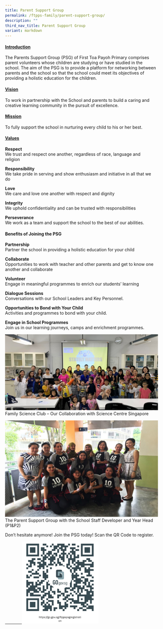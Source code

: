 ```yaml
---
title: Parent Support Group
permalink: /ftpps-family/parent-support-group/
description: ""
third_nav_title: Parent Support Group
variant: markdown
---
```

<h4><u>Introduction</u></h4>

The Parents Support Group (PSG) of First Toa Payoh Primary comprises parent volunteers whose children are studying or have studied in the school. The aim of the PSG is to provide a platform for networking between parents and the school so that the school could meet its objectives of providing a holistic education for the children.

<h4><u>Vision</u></h4>

To work in partnership with the School and parents to build a caring and creative learning community in the pursuit of excellence.  

<h4><u>Mission</u></h4>

To fully support the school in nurturing every child to his or her best.

<h4><u>Values</u></h4>

**Respect**
<br>
We trust and respect one another, regardless of race, language and religion&nbsp;&nbsp; &nbsp;

**Responsibility**
<br>
We take pride in serving and show enthusiasm and initiative in all that we do&nbsp;&nbsp; 

**Love**
<br>
We care and love one another with respect and dignity

**Integrity**
<br>
We uphold confidentiality and can be trusted with responsibilities

**Perseverance**
<br>
We work as a team and support the school to the best of our abilities.  

<h4>Benefits of Joining the PSG</h4>

**Partnership**
<br>
Partner the school in providing a holistic education for your child

**Collaborate**
<br>
Opportunities to work with teacher and other parents and get to know one another and collaborate

**Volunteer**
<br>
Engage in meaningful programmes to enrich our students’ learning

**Dialogue Sessions**
<br>
Conversations with our School Leaders and Key Personnel.

**Opportunities to Bond with Your Child**
<br>
Activities and programmes to bond with your child.

**Engage in School Programmes**
<br>
Join us in our learning journeys, camps and enrichment programmes.

![](/images/PSG1.jpg)
Family Science Club – Our Collaboration with Science Centre Singapore  

![](/images/PSG2.jpg)
The Parent Support Group with the School Staff Developer and Year Head (P1&amp;P2)  


Don’t hesitate anymore! Join the PSG today! Scan the QR Code to register.

<a href="https://form.gov.sg/6425a76469125a001122daa5">
&nbsp;&nbsp;&nbsp;&nbsp;&nbsp;&nbsp;&nbsp;&nbsp;&nbsp;&nbsp;&nbsp;&nbsp;&nbsp; <img src="/images/FTTPS%20Family/FTPPS_PSG_Registraion_Form_QR_Code.jpg" style="width:50%">
</a>

